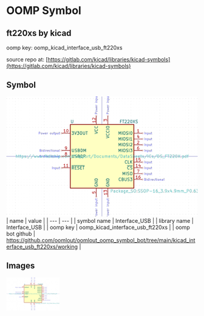 # OOMP Symbol  
## ft220xs  by kicad  
  
oomp key: oomp_kicad_interface_usb_ft220xs  
  
source repo at: [https://gitlab.com/kicad/libraries/kicad-symbols](https://gitlab.com/kicad/libraries/kicad-symbols)  
## Symbol  
  
[![working.png](working_600.png)](working.png)  
| name | value | 
| --- | --- | 
| symbol name | Interface_USB | 
| library name | Interface_USB | 
| oomp key | oomp_kicad_interface_usb_ft220xs | 
| oomp bot github | https://github.com/oomlout/oomlout_oomp_symbol_bot/tree/main/kicad_interface_usb_ft220xs/working | 
## Images  
  
[![working.png](working_140.png)](working.png)  
